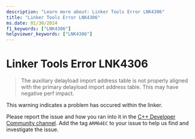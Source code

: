 ```yaml
---
description: "Learn more about: Linker Tools Error LNK4306"
title: "Linker Tools Error LNK4306"
ms.date: 01/30/2024
f1_keywords: ["LNK4306"]
helpviewer_keywords: ["LNK4306"]
---
```

# Linker Tools Error LNK4306

> The auxiliary delayload import address table is not properly aligned with the primary delayload import address table. This may have negative perf impact.

This warning indicates a problem has occured within the linker.

Please report the issue and how you ran into it in the [C++ Developer Community channel](https://developercommunity.visualstudio.com/cpp). Add the tag `ARM64EC` to your issue to help us find and investigate the issue.